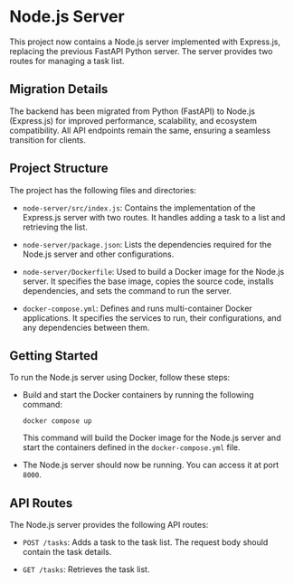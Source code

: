 # Node.js Server

This project now contains a Node.js server implemented with Express.js, replacing the previous FastAPI Python server. The server provides two routes for managing a task list.

## Migration Details

The backend has been migrated from Python (FastAPI) to Node.js (Express.js) for improved performance, scalability, and ecosystem compatibility. All API endpoints remain the same, ensuring a seamless transition for clients.

## Project Structure

The project has the following files and directories:

- `node-server/src/index.js`: Contains the implementation of the Express.js server with two routes. It handles adding a task to a list and retrieving the list.

- `node-server/package.json`: Lists the dependencies required for the Node.js server and other configurations.

- `node-server/Dockerfile`: Used to build a Docker image for the Node.js server. It specifies the base image, copies the source code, installs dependencies, and sets the command to run the server.

- `docker-compose.yml`: Defines and runs multi-container Docker applications. It specifies the services to run, their configurations, and any dependencies between them.

## Getting Started

To run the Node.js server using Docker, follow these steps:

- Build and start the Docker containers by running the following command:

  ```shell
  docker compose up
  ```

  This command will build the Docker image for the Node.js server and start the containers defined in the `docker-compose.yml` file.

- The Node.js server should now be running. You can access it at port `8000`.

## API Routes

The Node.js server provides the following API routes:

- `POST /tasks`: Adds a task to the task list. The request body should contain the task details.

- `GET /tasks`: Retrieves the task list.
